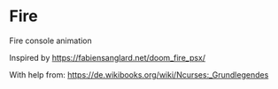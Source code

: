 # Fire
Fire console animation

Inspired by https://fabiensanglard.net/doom_fire_psx/ 

With help from: https://de.wikibooks.org/wiki/Ncurses:_Grundlegendes

